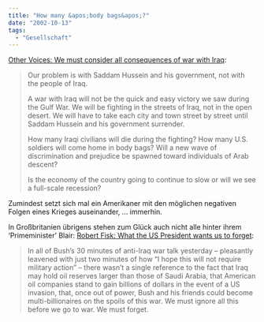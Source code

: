 ```yaml
---
title: "How many &apos;body bags&apos;?"
date: "2002-10-13"
tags:
  - "Gesellschaft"
---
```


[Other Voices: We must consider all consequences of war with Iraq](https://web.archive.org/web/20040925030849/http://www.theolympian.com/home/news/20021011/opinion/17852.shtml "The Olympian [english]"):

> Our problem is with Saddam Hussein and his government, not with the people of Iraq.
>
> A war with Iraq will not be the quick and easy victory we saw during the Gulf War. We will be fighting in the streets of Iraq, not in the open desert. We will have to take each city and town street by street until Saddam Hussein and his government surrender.
>
> How many Iraqi civilians will die during the fighting? How many U.S. soldiers will come home in body bags? Will a new wave of discrimination and prejudice be spawned toward individuals of Arab descent?
>
> Is the economy of the country going to continue to slow or will we see a full-scale recession?

Zumindest setzt sich mal ein Amerikaner mit den möglichen negativen Folgen eines Krieges auseinander, … immerhin.

In Großbritanien übrigens stehen zum Glück auch nicht alle hinter ihrem ‘Primeminister’ Blair: [Robert Fisk: What the US President wants us to forget](https://web.archive.org/web/20040925030849/http://argument.independent.co.uk/commentators/story.jsp?story=340836 "independent.co.uk [english]"):

> In all of Bush’s 30 minutes of anti-Iraq war talk yesterday – pleasantly leavened with just two minutes of how “I hope this will not require military action” – there wasn’t a single reference to the fact that Iraq may hold oil reserves larger than those of Saudi Arabia, that American oil companies stand to gain billions of dollars in the event of a US invasion, that, once out of power, Bush and his friends could become multi-billionaires on the spoils of this war. We must ignore all this before we go to war. We must forget.
